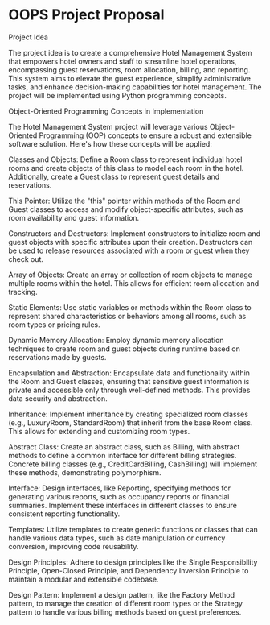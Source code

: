 <h1>OOPS Project Proposal</h1>

Project Idea

The project idea is to create a comprehensive Hotel Management System that empowers hotel owners and staff to streamline hotel operations, encompassing guest reservations, room allocation, billing, and reporting. This system aims to elevate the guest experience, simplify administrative tasks, and enhance decision-making capabilities for hotel management. The project will be implemented using Python programming concepts.

Object-Oriented Programming Concepts in Implementation

The Hotel Management System project will leverage various Object-Oriented Programming (OOP) concepts to ensure a robust and extensible software solution. Here's how these concepts will be applied:

Classes and Objects: Define a Room class to represent individual hotel rooms and create objects of this class to model each room in the hotel. Additionally, create a Guest class to represent guest details and reservations.

This Pointer: Utilize the "this" pointer within methods of the Room and Guest classes to access and modify object-specific attributes, such as room availability and guest information.

Constructors and Destructors: Implement constructors to initialize room and guest objects with specific attributes upon their creation. Destructors can be used to release resources associated with a room or guest when they check out.

Array of Objects: Create an array or collection of room objects to manage multiple rooms within the hotel. This allows for efficient room allocation and tracking.

Static Elements: Use static variables or methods within the Room class to represent shared characteristics or behaviors among all rooms, such as room types or pricing rules.

Dynamic Memory Allocation: Employ dynamic memory allocation techniques to create room and guest objects during runtime based on reservations made by guests.

Encapsulation and Abstraction: Encapsulate data and functionality within the Room and Guest classes, ensuring that sensitive guest information is private and accessible only through well-defined methods. This provides data security and abstraction.

Inheritance: Implement inheritance by creating specialized room classes (e.g., LuxuryRoom, StandardRoom) that inherit from the base Room class. This allows for extending and customizing room types.

Abstract Class: Create an abstract class, such as Billing, with abstract methods to define a common interface for different billing strategies. Concrete billing classes (e.g., CreditCardBilling, CashBilling) will implement these methods, demonstrating polymorphism.

Interface: Design interfaces, like Reporting, specifying methods for generating various reports, such as occupancy reports or financial summaries. Implement these interfaces in different classes to ensure consistent reporting functionality.

Templates: Utilize templates to create generic functions or classes that can handle various data types, such as date manipulation or currency conversion, improving code reusability.

Design Principles: Adhere to design principles like the Single Responsibility Principle, Open-Closed Principle, and Dependency Inversion Principle to maintain a modular and extensible codebase.

Design Pattern: Implement a design pattern, like the Factory Method pattern, to manage the creation of different room types or the Strategy pattern to handle various billing methods based on guest preferences.